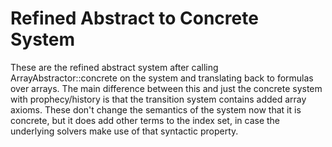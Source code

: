 # Refined Abstract to Concrete System

These are the refined abstract system after calling ArrayAbstractor::concrete on the system and 
translating back to formulas over arrays. The main difference between this and just the concrete
system with prophecy/history is that the transition system contains added array axioms. These
don't change the semantics of the system now that it is concrete, but it does add other terms
to the index set, in case the underlying solvers make use of that syntactic property.
